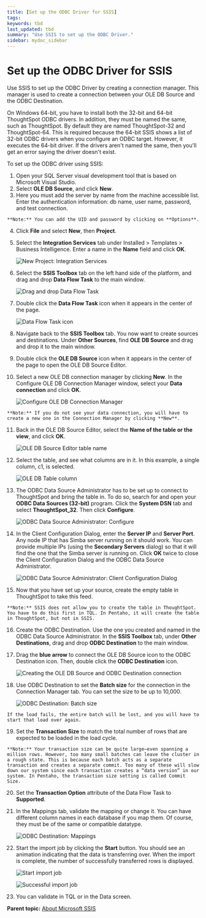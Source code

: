 ```yaml
---
title: [Set up the ODBC Driver for SSIS]
tags: 
keywords: tbd
last_updated: tbd
summary: "Use SSIS to set up the ODBC Driver."
sidebar: mydoc_sidebar
---
```

# Set up the ODBC Driver for SSIS

Use SSIS to set up the ODBC Driver by creating a connection manager. This manager is used to create a connection between your OLE DB Source and the ODBC Destination.

On Windows 64-bit, you have to install both the 32-bit and 64-bit ThoughtSpot ODBC drivers. In addition, they must be named the same, such as ThoughtSpot. By default they are named ThoughtSpot-32 and ThoughtSpot-64. This is required because the 64-bit SSIS shows a list of 32-bit ODBC drivers when you configure an ODBC target. However, it executes the 64-bit driver. If the drivers aren't named the same, then you'll get an error saying the driver doesn't exist.

To set up the ODBC driver using SSIS:

1.   Open your SQL Server visual development tool that is based on Microsoft Visual Studio.
2.   Select **OLE DB Source**, and click **New**.
3.   Here you must add the server by name from the machine accessible list. Enter the authentication information: db name, user name, password, and test connection.

    **Note:** You can add the UID and password by clicking on **Options**.

4.   Click **File** and select **New**, then **Project**.
5.   Select the **Integration Services** tab under Installed \> Templates \> Business Intelligence. Enter a name in the **Name** field and click **OK**.

     ![](../../images/ssis_integration_services.png "New Project: Integration Services")

6.   Select the **SSIS Toolbox** tab on the left hand side of the platform, and drag and drop **Data Flow Task** to the main window.

     ![](../../images/ssis_data_flow_task.png "Drag and drop Data Flow Task")

7.   Double click the **Data Flow Task** icon when it appears in the center of the page.

     ![](../../images/ssis_data_flow_task_icon.png "Data Flow Task icon")

8.   Navigate back to the **SSIS Toolbox** tab. You now want to create sources and destinations. Under **Other Sources**, find **OLE DB Source** and drag and drop it to the main window.
9.   Double click the **OLE DB Source** icon when it appears in the center of the page to open the OLE DB Source Editor.
10.  Select a new OLE DB connection manager by clicking **New**. In the Configure OLE DB Connection Manager window, select your **Data connection** and click **OK**.

     ![](../../images/ssis_ole_db_connection_manager.png "Configure OLE DB Connection Manager")

    **Note:** If you do not see your data connection, you will have to create a new one in the Connection Manager by clicking **New**.

11.  Back in the OLE DB Source Editor, select the **Name of the table or the view**, and click **OK**.

     ![](../../images/ssis_name_of_table.png "OLE DB Source Editor table name")

12.  Select the table, and see what columns are in it. In this example, a single column, c1, is selected.

     ![](../../images/ssis_table_column.png "OLE DB Table column")

13.  The ODBC Data Source Administrator has to be set up to connect to ThoughtSpot and bring the table in. To do so, search for and open your **ODBC Data Sources (32-bit)** program. Click the **System DSN** tab and select **ThoughtSpot_32**. Then click **Configure**.

     ![](../../images/ssis_system_dsn.png "ODBC Data Source Administrator: Configure")

14.  In the Client Configuration Dialog, enter the **Server IP** and **Server Port**. Any node IP that has Simba server running on it should work. You can provide multiple IPs (using the **Secondary Servers** dialog) so that it will find the one that the Simba server is running on. Click **OK** twice to close the Client Configuration Dialog and the ODBC Data Source Administrator.

     ![](../../images/ssis_client_configuration_dialog.png "ODBC Data Source Administrator: Client Configuration Dialog")

15.  Now that you have set up your source, create the empty table in ThoughtSpot to take this feed.

    **Note:** SSIS does not allow you to create the table in ThoughtSpot. You have to do this first in TQL. In Pentaho, it will create the table in ThoughtSpot, but not in SSIS.

16.  Create the ODBC Destination. Use the one you created and named in the ODBC Data Source Administrator. In the **SSIS Toolbox** tab, under **Other Destinations**, drag and drop **ODBC Destination** to the main window.
17.  Drag the **blue arrow** to connect the OLE DB Source icon to the ODBC Destination icon. Then, double click the **ODBC Destination** icon.

     ![](../../images/ssis_drag_connector.png "Creating the OLE DB Source and ODBC Destination connection")

18.  Use ODBC Destination to set the **Batch size** for the connection in the Connection Manager tab. You can set the size to be up to 10,000.

     ![](../../images/ssis_batch_size.png "ODBC Destination: Batch size")

    If the load fails, the entire batch will be lost, and you will have to start that load over again.

19.  Set the **Transaction Size** to match the total number of rows that are expected to be loaded in the load cycle.

    **Note:** Your transaction size can be quite large—even spanning a million rows. However, too many small batches can leave the cluster in a rough state. This is because each batch acts as a separate transaction and creates a separate commit. Too many of these will slow down our system since each transaction creates a “data version” in our system. In Pentaho, the transaction size setting is called Commit Size.

20.  Set the **Transaction Option** attribute of the Data Flow Task to **Supported**.
21.  In the Mappings tab, validate the mapping or change it. You can have different column names in each database if you map them. Of course, they must be of the same or compatible datatype.

     ![](../../images/ssis_mappings.png "ODBC Destination: Mappings")

22.  Start the import job by clicking the **Start** button. You should see an animation indicating that the data is transferring over. When the import is complete, the number of successfully transferred rows is displayed.

     ![](../../images/ssis_start.png "Start import job")

     ![](../../images/ssis_success.png "Successful import job")

23.  You can validate in TQL or in the Data screen.

**Parent topic:** [About Microsoft SSIS](../../data_integration/ssis/about_ssis.html)
